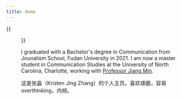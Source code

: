 ```yaml
---
title: Home
---
```


{{<figure src = "/image/Myself.jpge" caption="On Shanghai Metro, photo by myself" width="450">}}

I graduated with a Bachelor's degree in Communication from Jounalism School, Fudan University in 2021.  I am now a master student in Communication Studies at the University of North Carolina, Charlotte, working with [Professor Jiang Min](https://pages.charlotte.edu/min-jiang/).

这是张晶（Kristen Jing Zhang）的个人主页。喜欢琢磨，容易overthinking，内倾。

